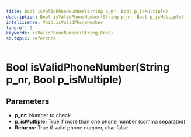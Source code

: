 ```yaml
---
title: Bool isValidPhoneNumber(String p_nr, Bool p_isMultiple)
description: Bool isValidPhoneNumber(String p_nr, Bool p_isMultiple)
intellisense: Void.isValidPhoneNumber
langref: 1
keywords: isValidPhoneNumber(String,Bool)
so.topic: reference
---
```


# Bool isValidPhoneNumber(String p_nr, Bool p_isMultiple)

## Parameters

* **p_nr:** Number to check
* **p_isMultiple:** True if more than one phone number (comma separated)
* **Returns:** True if valid phone number, else false.
